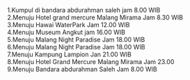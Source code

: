 1.Kumpul di bandara abdurahman saleh jam 8.00 WIB<br>
2.Menuju Hotel grand mercure Malang Mirama Jam 8.30 WIB<br>
3.Menuju Hawai WaterPark Jam 12.00 WIB<br>
4.Menuju Museum Angkut jam 16.00 WIB<br>
5.Menuju Malang Night Paradise Jam 18.00 WIB<br>
6.Menuju Malang Night Paradise Jam 18.00 WIB<br>
7.Menuju Kampung Lampion Jan 21.00 WIB <br>
8.Menuju Hotel Grand Mercure Malang Mirama Jam 23.00<br>
9.Menuju Bandara abdurahman Saleh Jam 8.00 WIB<br>
